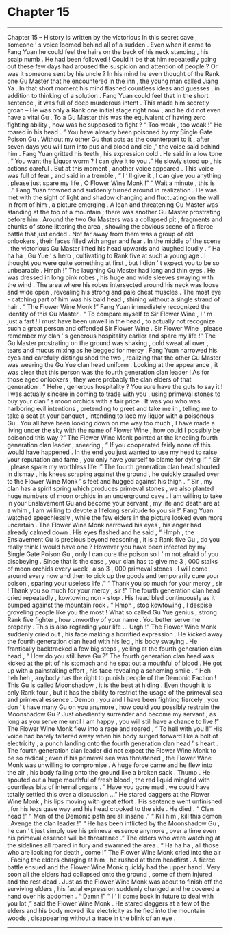
# Chapter 15


---

Chapter 15 – History is written by the victorious
In this secret cave , someone ’ s voice loomed behind all of a sudden .
Even when it came to Fang Yuan he could feel the hairs on the back of his neck standing , his scalp numb .
He had been followed !
Could it be that him repeatedly going out these few days had aroused the suspicion and attention of people ?
Or was it someone sent by his uncle ?
In his mind he even thought of the Rank one
Gu
Master that he encountered in the inn , the young man called Jiang Ya .
In that short moment his mind flashed countless ideas and guesses , in addition to thinking of a solution .
Fang Yuan could feel that in the short sentence , it was full of deep murderous intent . This made him secretly groan – He was only a Rank one initial stage right now , and he did not even have a vital
Gu .
To a
Gu
Master this was the equivalent of having zero fighting ability , how was he supposed to fight ?
“ Too weak , too weak !” He roared in his head .
“ You have already been poisoned by my Single Gate Poison
Gu
. Without my other
Gu
that acts as the counterpart to it , after seven days you will turn into pus and blood and die ,” the voice said behind him .
Fang Yuan gritted his teeth , his expression cold . He said in a low tone , “ You want the Liquor worm ? I can give it to you .”
He slowly stood up , his actions careful . But at this moment , another voice appeared . This voice was full of fear , and said in a tremble , “ I ’ ll give it , I can give you anything , please just spare my life , O Flower Wine Monk !”
“ Wait a minute , this is …” Fang Yuan frowned and suddenly turned around in realization . He was met with the sight of light and shadow changing and fluctuating on the wall in front of him , a picture emerging .
A lean and threatening
Gu
Master was standing at the top of a mountain ; there was another
Gu
Master prostrating before him . Around the two
Gu
Masters was a collapsed pit , fragments and chunks of stone littering the area , showing the obvious scene of a fierce battle that just ended .
Not far away from them was a group of old onlookers , their faces filled with anger and fear .
In the middle of the scene , the victorious
Gu
Master lifted his head upwards and laughed loudly . “ Ha ha ha , Gu Yue ’ s hero , cultivating to Rank five at such a young age . I thought you were quite something at first , but I didn ’ t expect you to be so unbearable .
Hmph
!”
The laughing
Gu
Master had long and thin eyes . He was dressed in long pink robes , his huge and wide sleeves swaying with the wind . The area where his robes intersected around his neck was loose and wide open , revealing his strong and pale chest muscles . The most eye - catching part of him was his bald head , shining without a single strand of hair .
“ The Flower Wine Monk !” Fang Yuan immediately recognized the identity of this
Gu
Master .
“ To compare myself to Sir Flower Wine , I ’ m just a fart ! I must have been unwell in the head , to actually not recognize such a great person and offended Sir Flower Wine . Sir Flower Wine , please remember my clan ’ s generous hospitality earlier and spare my life !” The
Gu
Master prostrating on the ground was shaking , cold sweat all over , tears and mucus mixing as he begged for mercy .
Fang Yuan narrowed his eyes and carefully distinguished the two , realizing that the other
Gu
Master was wearing the Gu Yue clan head uniform . Looking at the appearance , it was clear that this person was the fourth generation clan leader !
As for those aged onlookers , they were probably the clan elders of that generation .
“
Hehe
, generous hospitality ? You sure have the guts to say it ! I was actually sincere in coming to trade with you , using primeval stones to buy your clan ’ s moon orchids with a fair price . It was you who was harboring evil intentions , pretending to greet and take me in , telling me to take a seat at your banquet , intending to lace my liquor with a poisonous
Gu
. You all have been looking down on me way too much , I have made a living under the sky with the name of Flower Wine , how could I possibly be poisoned this way ?”
The Flower Wine Monk pointed at the kneeling fourth generation clan leader , sneering , “ If you cooperated fairly none of this would have happened . In the end you just wanted to use my head to raise your reputation and fame , you only have yourself to blame for dying !”
“ Sir , please spare my worthless life !” The fourth generation clan head shouted in dismay , his knees scraping against the ground , he quickly crawled over to the Flower Wine Monk ’ s feet and hugged against his thigh .
“ Sir , my clan has a spirit spring which produces primeval stones , we also planted huge numbers of moon orchids in an underground cave . I am willing to take in your Enslavement
Gu
and become your servant , my life and death are at a whim , I am willing to devote a lifelong servitude to you sir !”
Fang Yuan watched speechlessly , while the few elders in the picture looked even more uncertain .
The Flower Wine Monk narrowed his eyes , his anger had already calmed down . His eyes flashed and he said , “ Hmph , the Enslavement
Gu
is precious beyond reasoning , it is a Rank five
Gu ,
do you really think I would have one ? However you have been infected by my Single Gate Poison
Gu
, only I can cure the poison so I ’ m not afraid of you disobeying . Since that is the case , your clan has to give me 3 , 000 stalks of moon orchids every week , also 3 , 000 primeval stones . I will come around every now and then to pick up the goods and temporarily cure your poison , sparing your useless life .”
“ Thank you so much for your mercy , sir ! Thank you so much for your mercy , sir !” The fourth generation clan head cried repeatedly , kowtowing non - stop . His head bled continuously as it bumped against the mountain rock .
“ Hmph , stop kowtowing , I despise groveling people like you the most ! What so called Gu Yue genius , strong Rank five fighter , how unworthy of your name . You better serve me properly . This is also regarding your life … Urgh !” The Flower Wine Monk suddenly cried out , his face making a horrified expression .
He kicked away the fourth generation clan head with his leg , his body swaying . He frantically backtracked a few big steps , yelling at the fourth generation clan head , “ How do you still have
Gu
?”
The fourth generation clan head was kicked at the pit of his stomach and he spat out a mouthful of blood . He got up with a painstaking effort , his face revealing a scheming smile . “
Heh heh heh
, anybody has the right to punish people of the Demonic Faction ! This
Gu
is called Moonshadow , it is the best at hiding . Even though it is only Rank four , but it has the ability to restrict the usage of the primeval sea and primeval essence . Demon , you and I have been fighting fiercely , you don ’ t have many
Gu
on you anymore , how could you possibly restrain the Moonshadow
Gu
? Just obediently surrender and become my servant , as long as you serve me until I am happy , you will still have a chance to live !”
The Flower Wine Monk flew into a rage and roared , “ To hell with you !!”
His voice had barely faltered away when his body surged forward like a bolt of electricity , a punch landing onto the fourth generation clan head ’ s heart .
The fourth generation clan leader did not expect the Flower Wine Monk to be so radical ; even if his primeval sea was threatened , the Flower Wine Monk was unwilling to compromise . A huge force came and he flew into the air , his body falling onto the ground like a broken sack .
Thump .
He spouted out a huge mouthful of fresh blood , the red liquid mingled with countless bits of internal organs .
“ Have you gone mad , we could have totally settled this over a discussion …” He stared daggers at the Flower Wine Monk , his lips moving with great effort . His sentence went unfinished , for his legs gave way and his head crooked to the side . He died .
“ Clan head !”
“ Men of the Demonic path are all insane .”
“ Kill him , kill this demon . Avenge the clan leader !”
“ He has been inflicted by the Moonshadow
Gu
, he can ’ t just simply use his primeval essence anymore , over a time even his primeval essence will be threatened .”
The elders who were watching at the sidelines all roared in fury and swarmed the area .
“
Ha ha ha
, all those who are looking for death , come !” The Flower Wine Monk cried into the air . Facing the elders charging at him , he rushed at them headfirst .
A fierce battle ensued and the Flower Wine Monk quickly had the upper hand . Very soon all the elders had collapsed onto the ground , some of them injured and the rest dead . Just as the Flower Wine Monk was about to finish off the surviving elders , his facial expression suddenly changed and he covered a hand over his abdomen . “
Damn
!”
“ I ’ ll come back in future to deal with you lot ,” said the Flower Wine Monk . He stared daggers at a few of the elders and his body moved like electricity as he fled into the mountain woods , disappearing without a trace in the blink of an eye .

---

